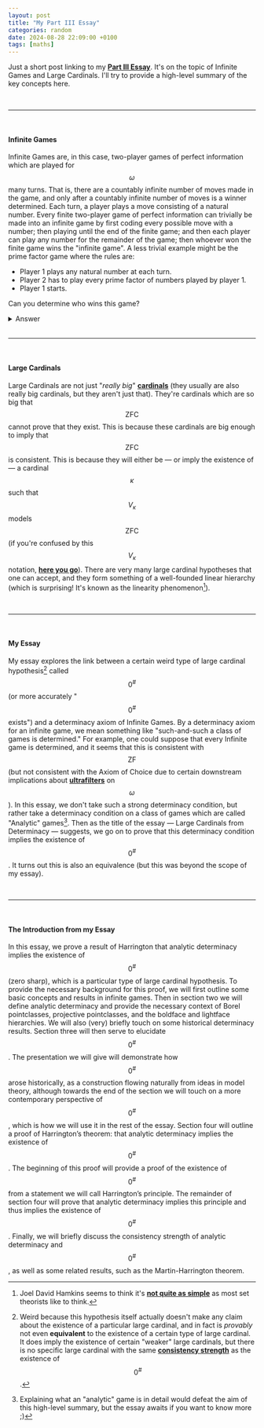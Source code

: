 ```yaml
---
layout: post
title: "My Part III Essay"
categories: random
date: 2024-08-28 22:09:00 +0100
tags: [maths]
---
```


Just a short post linking to my [**Part III Essay**](/pdf_files/Infinite%20Games%20in%20Set%20Theory%20-%20Large%20Cardinals%20from%20Determinacy.pdf). It's on the topic of Infinite Games and Large Cardinals. I'll try to provide a high-level summary of the key concepts here.

<br>

---

<br>

#### Infinite Games

Infinite Games are, in this case, two-player games of perfect information which are played for $$\omega$$ many turns. That is, there are a countably infinite number of moves made in the game, and only after a countably infinite number of moves is a winner determined. Each turn, a player plays a move consisting of a natural number. Every finite two-player game of perfect information can trivially be made into an infinite game by first coding every possible move with a number; then playing until the end of the finite game; and then each player can play any number for the remainder of the game; then whoever won the finite game wins the "infinite game". A less trivial example might be the prime factor game where the rules are:

- Player 1 plays any natural number at each turn.
- Player 2 has to play every prime factor of numbers played by player 1.
- Player 1 starts.

Can you determine who wins this game?

<details><summary>Answer</summary> Although it may seem that Player 1 can win by e.g. playing numbers with 2 distinct prime factors that have not yet been played by Player 2 at each turn, this does not give Player 1 a winning strategy! Since we play until infinity, player 2 will always <it>eventually</it> be able to "catch up" with Player 1 in the limit! So Player 2 has a winning strategy. What happens if Player 2 starts? Can Player 1 guarantee a win? How?</details>

<br>

---

<br>

#### Large Cardinals

Large Cardinals are not just "*really big*" [**cardinals**](https://en.wikipedia.org/wiki/Cardinal_number) (they usually are also really big cardinals, but they aren't just that). They're cardinals which are so big that $$\mathrm{ZFC}$$ cannot prove that they exist. This is because these cardinals are big enough to imply that $$\mathrm{ZFC}$$ is consistent. This is because they will either be — or imply the existence of — a cardinal $$\kappa$$ such that $$V_{\kappa}$$ models $$\mathrm{ZFC}$$ (if you're confused by this $$V_{\kappa}$$ notation, [**here you go**](https://en.wikipedia.org/wiki/Von_Neumann_universe)). There are very many large cardinal hypotheses that one can accept, and they form something of a well-founded linear hierarchy (which is surprising! It's known as the linearity phenomenon[^1]).

<br>

---

<br>

#### My Essay

My essay explores the link between a certain weird type of large cardinal hypothesis[^2] called $$0^{\#}$$ (or more accurately "$$0^{\#}$$ exists") and a determinacy axiom of Infinite Games. By a determinacy axiom for an infinite game, we mean something like "such-and-such a class of games is determined." For example, one could suppose that every Infinite game is determined, and it seems that this is consistent with $$\mathrm{ZF}$$ (but not consistent with the Axiom of Choice due to certain downstream implications about [**ultrafilters**](https://en.wikipedia.org/wiki/Ultrafilter) on $$\omega$$). In this essay, we don't take such a strong determinacy condition, but rather take a determinacy condition on a class of games which are called "Analytic" games[^3]. Then as the title of the essay — Large Cardinals from Determinacy — suggests, we go on to prove that this determinacy condition implies the existence of $$0^{\#}$$. It turns out this is also an equivalence (but this was beyond the scope of my essay).

<br>

---

<br>

#### The Introduction from my Essay

In this essay, we prove a result of Harrington that analytic determinacy implies the existence of $$0^{\#}$$ (zero sharp), which is a particular type of large cardinal hypothesis. To provide the necessary background for this proof, we will first outline some basic concepts and results in infinite games. Then in section two we will define analytic determinacy and provide the necessary context of Borel pointclasses, projective pointclasses, and the boldface and lightface hierarchies. We will also (very) briefly touch on some historical determinacy results. Section three will then serve to elucidate $$0^{\#}$$. The presentation we will give will demonstrate how $$0^{\#}$$ arose historically, as a construction flowing naturally from ideas in model theory, although towards the end of the section we will touch on a more contemporary perspective of $$0^{\#}$$, which is how we will use it in the rest of the essay. Section four will outline a proof of Harrington’s theorem: that analytic determinacy implies the existence of $$0^{\#}$$. The beginning of this proof will provide a proof of the existence of $$0^{\#}$$ from a statement we will call Harrington’s principle. The remainder of section four will prove that analytic determinacy implies this principle and thus implies the existence of $$0^{\#}$$. Finally, we will briefly discuss the consistency strength of analytic determinacy and $$0^{\#}$$, as well as some related results, such as the Martin-Harrington theorem.


[^1]: Joel David Hamkins seems to think it's [**not quite as simple**](https://arxiv.org/abs/2208.07445) as most set theorists like to think.
[^2]: Weird because this hypothesis itself actually doesn't make any claim about the existence of a particular large cardinal, and in fact is *provably* not even **equivalent** to the existence of a certain type of large cardinal. It does imply the existence of certain "weaker" large cardinals, but there is no specific large cardinal with the same [**consistency strength**](https://en.wikipedia.org/wiki/Equiconsistency#Consistency_strength) as the existence of $$0^{\#}$$.
[^3]: Explaining what an "analytic" game is in detail would defeat the aim of this high-level summary, but the essay awaits if you want to know more ;)
